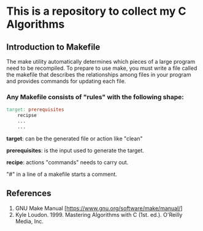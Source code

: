 # This is a repository to collect my C Algorithms

## Introduction to Makefile

The make utility automatically determines which pieces of a large program need to be recompiled. To prepare to use make, you must write a file called the makefile that describes the relationships among files in your program and provides commands for updating each file.

### Any Makefile consists of "rules" with the following shape:

```makefile
target: prerequisites
	recipse
	...
	...
```

**target**: can be the generated file or action like "clean"

**prerequisites**: is the input used to generate the target.

**recipe**: actions "commands" needs to carry out.

"#" in a line of a makefile starts a comment.

## References

1. GNU Make Manual [https://www.gnu.org/software/make/manual/] 
2. Kyle Loudon. 1999. Mastering Algorithms with C (1st. ed.). O'Reilly Media, Inc.